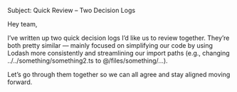 Subject: Quick Review – Two Decision Logs

Hey team,

I’ve written up two quick decision logs I’d like us to review together. They’re both pretty similar — mainly focused on simplifying our code by using Lodash more consistently and streamlining our import paths (e.g., changing ../../something/something2.ts to @/files/something/...).

Let’s go through them together so we can all agree and stay aligned moving forward.